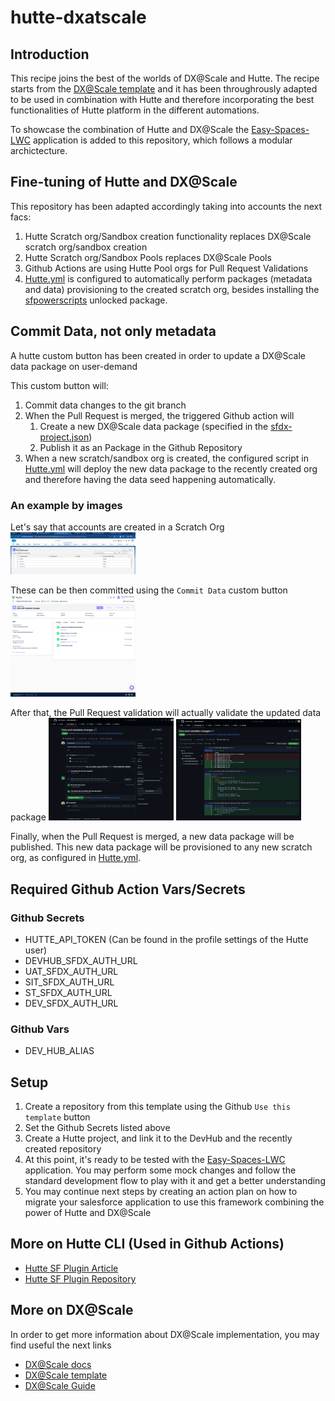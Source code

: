 # hutte-dxatscale

## Introduction

This recipe joins the best of the worlds of DX@Scale and Hutte. The recipe starts from the [DX@Scale template](https://github.com/dxatscale/dxatscale-template) and it has been throughrously adapted to be used in combination with Hutte and therefore incorporating the best functionalities of Hutte platform in the different automations.

To showcase the combination of Hutte and DX@Scale the [Easy-Spaces-LWC](https://github.com/trailheadapps/easy-spaces-lwc) application is added to this repository, which follows a modular archictecture.

## Fine-tuning of Hutte and DX@Scale

This repository has been adapted accordingly taking into accounts the next facs:

1. Hutte Scratch org/Sandbox creation functionality replaces DX@Scale scratch org/sandbox creation
2. Hutte Scratch org/Sandbox Pools replaces DX@Scale Pools
3. Github Actions are using Hutte Pool orgs for Pull Request Validations
4. [Hutte.yml](./hutte.yml) is configured to automatically perform packages (metadata and data) provisioning to the created scratch org, besides installing the [sfpowerscripts](https://github.com/dxatscale/sfpowerscripts-artifact) unlocked package.

## Commit Data, not only metadata

A hutte custom button has been created in order to update a DX@Scale data package on user-demand

This custom button will:

1. Commit data changes to the git branch
2. When the Pull Request is merged, the triggered Github action will
   1. Create a new DX@Scale data package (specified in the [sfdx-project.json](./sfdx-project.json))
   2. Publish it as an Package in the Github Repository
3. When a new scratch/sandbox org is created, the configured script in [Hutte.yml](hutte.yml) will deploy the new data package to the recently created org and therefore having the data seed happening automatically.

### An example by images

Let's say that accounts are created in a Scratch Org
<img src="./docs/images/data-and-metadata-changes-accounts-creation.png" alt="drawing" width="200"/>

These can be then committed using the `Commit Data` custom button
<img src="./docs/images/data-and-metadata-changes-1.png" alt="drawing" width="200"/>

After that, the Pull Request validation will actually validate the updated data package
<img src="./docs/images/data-and-metadata-changes-3.png" alt="drawing" width="200"/>
<img src="./docs/images/data-and-metadata-changes-2.png" alt="drawing" width="200"/>

Finally, when the Pull Request is merged, a new data package will be published. This new data package will be provisioned to any new scratch org, as configured in [Hutte.yml](./hutte.yml).

## Required Github Action Vars/Secrets

### Github Secrets

- HUTTE_API_TOKEN (Can be found in the profile settings of the Hutte user)
- DEVHUB_SFDX_AUTH_URL
- UAT_SFDX_AUTH_URL
- SIT_SFDX_AUTH_URL
- ST_SFDX_AUTH_URL
- DEV_SFDX_AUTH_URL

### Github Vars

- DEV_HUB_ALIAS

## Setup

1. Create a repository from this template using the Github `Use this template` button
2. Set the Github Secrets listed above
3. Create a Hutte project, and link it to the DevHub and the recently created repository
4. At this point, it's ready to be tested with the [Easy-Spaces-LWC](https://github.com/trailheadapps/easy-spaces-lwc) application. You may perform some mock changes and follow the standard development flow to play with it and get a better understanding
5. You may continue next steps by creating an action plan on how to migrate your salesforce application to use this framework combining the power of Hutte and DX@Scale

## More on Hutte CLI (Used in Github Actions)

- [Hutte SF Plugin Article](https://docs.hutte.io/en/articles/6836945-hutte-sf-plugin)
- [Hutte SF Plugin Repository](https://github.com/hutte-io/hutte-sf-plugin)

## More on DX@Scale

In order to get more information about DX@Scale implementation, you may find useful the next links

- [DX@Scale docs](https://docs.dxatscale.io/)
- [DX@Scale template](https://github.com/dxatscale/dxatscale-template)
- [DX@Scale Guide](https://github.com/dxatscale/dxatscale-guide)
